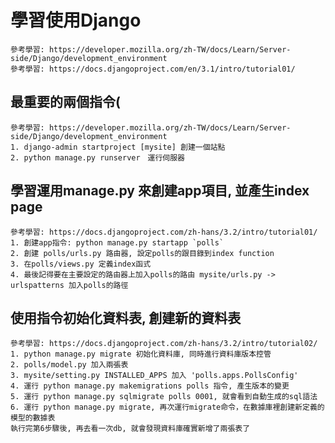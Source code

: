 # 學習使用Django
    參考學習: https://developer.mozilla.org/zh-TW/docs/Learn/Server-side/Django/development_environment
    參考學習: https://docs.djangoproject.com/en/3.1/intro/tutorial01/

## 最重要的兩個指令(
    參考學習: https://developer.mozilla.org/zh-TW/docs/Learn/Server-side/Django/development_environment
    1. django-admin startproject [mysite] 創建一個站點
    2. python manage.py runserver　運行伺服器
    
## 學習運用manage.py 來創建app項目, 並產生index page
    參考學習: https://docs.djangoproject.com/zh-hans/3.2/intro/tutorial01/
    1. 創建app指令: python manage.py startapp `polls`
    2. 創建 polls/urls.py 路由器, 設定polls的跟目錄到index function
    3. 在polls/views.py 定義index函式
    4. 最後記得要在主要設定的路由器上加入polls的路由 mysite/urls.py -> urlspatterns 加入polls的路徑

## 使用指令初始化資料表, 創建新的資料表
    參考學習: https://docs.djangoproject.com/zh-hans/3.2/intro/tutorial02/
    1. python manage.py migrate 初始化資料庫, 同時進行資料庫版本控管
    2. polls/model.py 加入兩張表
    3. mysite/setting.py INSTALLED_APPS 加入 'polls.apps.PollsConfig'
    4. 運行 python manage.py makemigrations polls 指令, 產生版本的變更
    5. 運行 python manage.py sqlmigrate polls 0001, 就會看到自動生成的sql語法
    6. 運行 python manage.py migrate, 再次運行migrate命令，在數據庫裡創建新定義的模型的數據表
    執行完第6步驟後, 再去看一次db, 就會發現資料庫確實新增了兩張表了
    
    